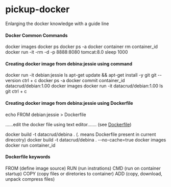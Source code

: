 # pickup-docker
Enlarging the docker knowledge with a guide line

#### Docker Common Commands
docker images
docker ps
docker ps -a
docker container rm container_id
docker run -it -rm -d -p 8888:8080 tomcat:8.0 sleep 1000

#### Creating docker image from debina:jessie using command
docker run -it debian:jessie
ls
apt-get update && apt-get install -y git
git --version
ctrl + c
docker ps -a
docker commit container_id datacrud/debian:1.00
docker images
docker run -it datacrud/debian:1.00
ls
git
ctrl + c

#### Creating docker image from debina:jessie using Dockerfile
echo FROM debian:jessie > Dockerfile

......edit the docker file using text editor....... (see <a href="https://github.com/sabbiryan/pickup-docker/blob/master/Dockerfile">Dockerfile</a>)

docker build -t datacrud/debina . (. means Dockerfile present in current direcotry)
docker build -t datacrud/debina . --no-cache=true
docker images
docker run container_id


#### Dockerfile keywords
FROM (define image source)
RUN (run instrations)
CMD (run on container startup)
COPY (copy files or diretories to container)
ADD (copy, download, unpack compress files)


